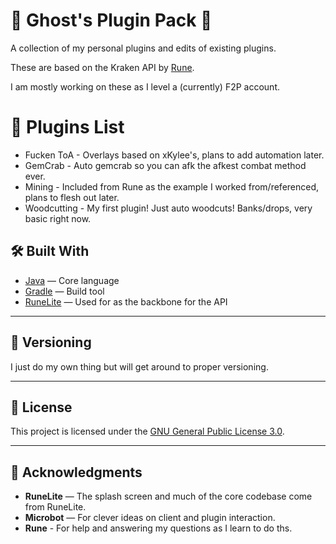 # 👻 Ghost's Plugin Pack 👻

A collection of my personal plugins and edits of existing plugins.

These are based on the Kraken API by [Rune](https://github.com/cbartram/kraken-api).

I am mostly working on these as I level a (currently) F2P account.

# 🔌 Plugins List
 * Fucken ToA - Overlays based on xKylee's, plans to add automation later.
 * GemCrab - Auto gemcrab so you can afk the afkest combat method ever.
 * Mining - Included from Rune as the example I worked from/referenced, plans to flesh out later.
 * Woodcutting - My first plugin! Just auto woodcuts! Banks/drops, very basic right now.

## 🛠 Built With

* [Java](https://www.java.org/) — Core language
* [Gradle](https://gradle.org/) — Build tool
* [RuneLite](https://runelite.net) — Used for as the backbone for the API

---

## 🔖 Versioning

I just do my own thing but will get around to proper versioning.

---

## 📜 License

This project is licensed under the [GNU General Public License 3.0](LICENSE.md).

---

## 🙏 Acknowledgments

* **RuneLite** — The splash screen and much of the core codebase come from RuneLite.
* **Microbot** — For clever ideas on client and plugin interaction.
* **Rune** - For help and answering my questions as I learn to do ths.
